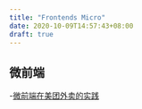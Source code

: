 ```yaml
---
title: "Frontends Micro"
date: 2020-10-09T14:57:43+08:00
draft: true
---
```


## 微前端

-[微前端在美团外卖的实践](https://tech.meituan.com/2020/02/27/meituan-waimai-micro-frontends-practice.html)